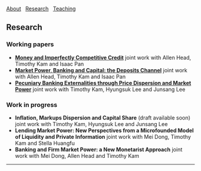 [About](/index) &nbsp; [Research](/Research) &nbsp; [Teaching](/Teaching)


## Research

### Working papers

- [**Money and Imperfectly Competitive Credit**](https://github.com/samiengmanng/samiengmanng.github.io/files/11474362/main-2023-05-12.pdf)
  joint work with Allen Head, Timothy Kam and Isaac Pan 
- [**Market Power, Banking and Capital: the Deposits Channel**](https://github.com/samiengmanng/samiengmanng.github.io/files/11843866/HKNP-2.pdf)
  joint work with Allen Head, Timothy Kam and Isaac Pan 
- [**Pecuniary Banking Externalities through Price Dispersion
and Market Power**](https://github.com/samiengmanng/samiengmanng.github.io/files/11843869/KLLN.pdf)
  joint work with Timothy Kam, Hyungsuk Lee and Junsang Lee
  
### Work in progress
- **Inflation, Markups Dispersion and Capital Share** (draft available soon) 
  joint work with Timothy Kam, Hyungsuk Lee and Junsang Lee
- **Lending Market Power: New Perspectives from a Microfounded Model of Liquidity and Private Information** 
  joint work with Mei Dong, Timothy Kam and Stella Huangfu
- **Banking and Firm Market Power: a New Monetarist Approach** 
  joint work with Mei Dong, Allen Head and Timothy Kam

---
<p style="font-size:11px">
